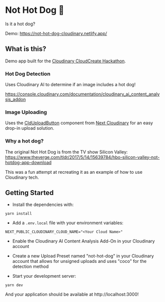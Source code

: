 # Not Hot Dog 🌭

Is it a hot dog?

Demo: <https://not-hot-dog-cloudinary.netlify.app/>

## What is this?

Demo app built for the [Cloudinary CloudCreate Hackathon](https://cloudinary.com/blog/cloudinary-cloudcreate-tech-products-hackathon).

### Hot Dog Detection

Uses Cloudinary AI to determine if an image includes a hot dog!

<https://console.cloudinary.com/documentation/cloudinary_ai_content_analysis_addon>

### Image Uploading

Uses the [CldUploadButton](https://next-cloudinary.spacejelly.dev/components/clduploadbutton/examples) component from [Next Cloudinary](https://next-cloudinary.spacejelly.dev/) for an easy drop-in upload solution.

### Why a hot dog?

The original Not Hot Dog is from the TV show Silicon Valley: https://www.theverge.com/tldr/2017/5/14/15639784/hbo-silicon-valley-not-hotdog-app-download

This was a fun attempt at recreating it as an example of how to use Cloudinary tech.

## Getting Started

* Install the dependencies with:

```
yarn install
```

* Add a `.env.local` file with your environment variables:

```
NEXT_PUBLIC_CLOUDINARY_CLOUD_NAME="<Your Cloud Name>"
```

* Enable the Cloudinary AI Content Analysis Add-On in your Cloudinary account

* Create a new Upload Preset named "not-hot-dog" in your Cloudinary account that allows for unsigned uploads and uses "coco" for the detection method

* Start your development server:

```
yarn dev
```

And your application should be available at http://localhost:3000!
